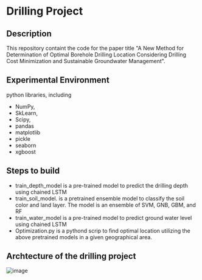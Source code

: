 # Drilling Project


## Description
This repository containt the code for the paper title "A New Method for Determination of Optimal Borehole Drilling Location Considering Drilling Cost Minimization and
Sustainable Groundwater Management".

## Experimental Environment
python libraries, 
including 
- NumPy, 
- SkLearn,
- Scipy,
- pandas
- matplotlib
- pickle
- seaborn
- xgboost

## Steps to build

- train_depth_model is a pre-trained model to predict the drilling depth using chained LSTM 
- train_soil_model. is a pretrained ensemble model to classify the soil color and land layer. The model is an ensemble of SVM, GNB, GBM, and RF
- train_water_model is a pre-trained model to predict ground water level using chained LSTM  
- Optimization.py is a pythond scrip to find optimal location utilizing the above pretrained models in a given geographical area.


## Archtecture of the drilling project
![image](https://user-images.githubusercontent.com/106262211/214254685-23126946-a52a-44e0-9047-9d98fafe7641.png)
